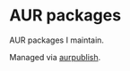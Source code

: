 # AUR packages

AUR packages I maintain.

Managed via [aurpublish](https://github.com/eli-schwartz/aurpublish).
